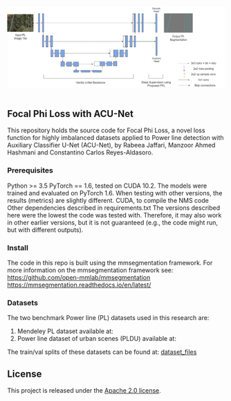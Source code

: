 <div align="center">
  <img src="acunet.png" width="600"/>
</div>
<br />



## Focal Phi Loss with ACU-Net

This repository holds the source code for Focal Phi Loss, a novel loss function for highly imbalanced datasets applied to Power line detection with Auxiliary Classifier U-Net (ACU-Net), by Rabeea Jaffari, Manzoor Ahmed Hashmani and Constantino Carlos Reyes-Aldasoro.


### Prerequisites
Python >= 3.5 
PyTorch == 1.6, tested on CUDA 10.2. The models were trained and evaluated on PyTorch 1.6. When testing with other versions, the results (metrics) are slightly different.
CUDA, to compile the NMS code
Other dependencies described in requirements.txt
The versions described here were the lowest the code was tested with. Therefore, it may also work in other earlier versions, but it is not guaranteed (e.g., the code might run, but with different outputs).

### Install
The code in this repo is built using the mmsegmentation framework. For more information on the mmsegmentation framework see:
https://github.com/open-mmlab/mmsegmentation
https://mmsegmentation.readthedocs.io/en/latest/

### Datasets
The two benchmark Power line (PL) datasets used in this research are:
1. Mendeley PL dataset available at:
2. Power line dataset of urban scenes (PLDU) available at: 

The train/val splits of these datasets can be found at: [dataset_files](../dataset_files)

## License

This project is released under the [Apache 2.0 license](LICENSE).

